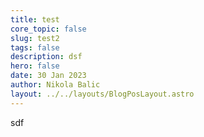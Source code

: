 ```yaml
---
title: test
core_topic: false
slug: test2
tags: false
description: dsf
hero: false
date: 30 Jan 2023
author: Nikola Balic
layout: ../../layouts/BlogPosLayout.astro
---
```

sdf